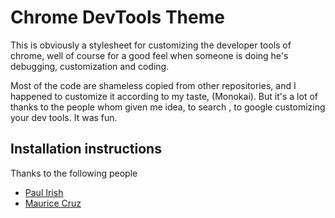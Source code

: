 # Chrome DevTools Theme

This is obviously a stylesheet for customizing the developer tools of chrome, well of course for a good feel when someone is doing he's debugging, customization and coding.

Most of the code are shameless copied from other repositories, and I happened to customize it according to my taste, (Monokai). But it's a lot of thanks to the people whom given me idea, to search , to google customizing your dev tools. It was fun.

## Installation instructions

Thanks to the following people
* [Paul Irish](https://github.com/paulirish/)
* [Maurice Cruz](https://github.com/mauricecruz/)
